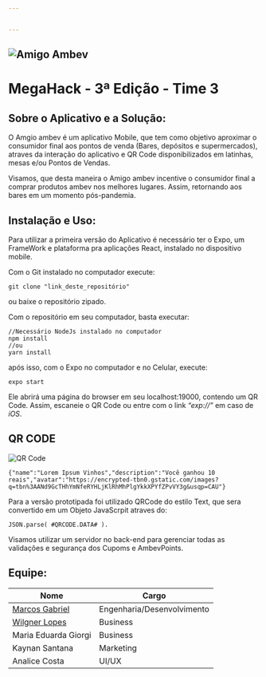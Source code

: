 ```yaml
---


---
```


<h2 id="section"><img src="https://lh3.googleusercontent.com/JYHNkyI0C0K0rEDgxCPu-Pv_dUwxCrl6xMhgHGSuRLGzSnB3o-jiRRYIISDjtCHDXGqijYhFztcW3JF4Q8lpa5YVv_Gp1N_sw5io_5wH94pMGZTh4SmYVTAyauDsH3bLeqKUtBf1vgCBSMgH8yUcbmXP8Cxe1PXx2cDWq6AK8GZO4f3LjuiKkx30XtTwUdG8RxrYtJglk5hSxwwlWq8wIqIsWJmIPv9NesDurxnYL8RwLEusUWsyYN8JpSwTEf0p6QRiLauYjGEs7YKmc-WDxFa0rVRFeZm7rrF93JJYaNDV_Dn2iJO5EBNHj6-A9tkxS-IqvABt_pFP8mC6pB9yGQ9ry73q_kOT6c0DRdDo0qBFrK6KRLOhQADIopR8xmf0q4c2p9QXREWFJfA8cnTLMSj3cPyWI63UEm8j5D32DOVZLkwtPU5M7BouP0vRAJumEgRYRlX6dTAyBwXTVFMEs10OnrJuYOVFQpQ8OI87l8DYwe30S-aGVWbde2Jt4cmHuXOSf47RawryFdI3lcI8az8mHjlB0mG5GY7TSXVX45eXnwIY3QCBBZbIfh_wdE95dyRcUsNuEdl_v5FiqMgPFbSVMxoDGYPipHQnn5_1v4jHaBnfyDoBr87D5nAZfZlj4qJD2-VgbKDKVg9gXZ7aTZjbviUpyzXTxcTHwm0Lig8hRAF7kwBFZtOG54JWLA=w1250-h273-no?authuser=0" alt="Amigo Ambev"></h2>
<h1 id="megahack---3ª-edição---time-3">MegaHack - 3ª Edição - Time 3</h1>
<h2 id="sobre-o-aplicativo-e-a-solução">Sobre o Aplicativo e a Solução:</h2>
<p>O Amgio ambev é um aplicativo Mobile, que tem como objetivo aproximar o consumidor final aos pontos de venda (Bares, depósitos e supermercados), atraves da interação do aplicativo e QR Code disponibilizados em latinhas, mesas e/ou Pontos de Vendas.</p>
<p>Visamos, que desta maneira o Amigo ambev incentive o consumidor final a comprar produtos ambev nos melhores lugares. Assim, retornando aos bares em um momento pós-pandemia.</p>
<h2 id="instalação-e-uso">Instalação e Uso:</h2>
<p>Para utilizar a primeira versão do Aplicativo é necessário ter o Expo, um FrameWork e plataforma pra aplicações React, instalado no dispositivo mobile.</p>
<p>Com o Git instalado no computador execute:</p>
<pre><code>git clone "link_deste_repositório"
</code></pre>
<p>ou baixe o repositório zipado.</p>
<p>Com o repositório em seu computador, basta executar:</p>
<pre><code>//Necessário NodeJs instalado no computador
npm install
//ou
yarn install
</code></pre>
<p>após isso, com o Expo no computador e no Celular, execute:</p>
<pre><code>expo start
</code></pre>
<p>Ele abrirá uma página do browser em seu localhost:19000, contendo um QR Code. Assim, escaneie o QR Code ou entre com o link <em>“exp://”</em> em caso de <em>iOS</em>.</p>
<h2 id="qr-code">QR CODE</h2>
<p><img src="https://lh3.googleusercontent.com/CXa1RKnWbKLIfoAqyZCEROI-7WpbBW0J8T-XldxFP9LyvwL_wYd2sIWsXY7EVZK4Wy8K8DBEycls3oGEiWhkLIRVCQxFl2YSovIGRDBVcQnn9eZ2Lf2FjvjQrxtsWRY3D1aBz1fV7e0WeunUoKHkx7RSRDAGLG3-QlZcuv7kCpsl0vxTKsMHOW-H9Pcic7xHMkbsx3GdNHai0FkGNBDbD_tI1Yt2IFbqBDsLx34LyxCLpDIloWFfitVrabHc47sxdAoA6h92AW5oG7RTDRYVMNUe64xMj9PRYOOhZJYR75eFjW_bbT021T4IXZWibo5sRhCqK0ubLx2HsEYBVCGIVaGVu6qM2p3-JNwn7AQhDRBIOlLV7C4t5-JFM4ua2Y1-pxPNctwQpJit2Bg1dwurAihi_-ihP8evkAGilcDKBofPl23DcQKTtDmAx--lIzuyo8RbKCH_bO2lZyw5FXLE5uPiqhgSXCyZ57CYO9nXECt4hr-i7yXBkXLZ8ERTy15OBKkzAFZkxoh_mLFtlwl9BYXBQNXMOaFIVTnlMQw8N_6UFfR4yIvCzbQrLgSFo87dObWhSmSzw0JIwkchC5451i9EM_xg_AJiksw4XOv06P0oe0GBcnrvppqKUo2_aBhSl1aSfSwCnNZVAKWaylcgqIOnz5eAma8fao-lzcIaSyDH6RpLKeO7UiGbivy51A=w611-h567-no?authuser=0" alt="QR Code"></p>
<pre><code>{"name":"Lorem Ipsum Vinhos","description":"Você ganhou 10 reais","avatar":"https://encrypted-tbn0.gstatic.com/images?q=tbn%3AANd9GcTHhYmNfeRYHLjKlRhMhPlgYkkXPYfZPvVY3g&amp;usqp=CAU"}
</code></pre>
<p>Para a versão prototipada foi utilizado QRCode do estilo Text, que sera convertido em um Objeto JavaScrpit atraves do:</p>
<pre><code>JSON.parse( #QRCODE.DATA# ). 
</code></pre>
<p>Visamos utilizar um servidor no back-end para gerenciar todas as validações e segurança dos Cupoms e AmbevPoints.</p>
<h2 id="equipe">Equipe:</h2>

<table>
<thead>
<tr>
<th>Nome</th>
<th>Cargo</th>
</tr>
</thead>
<tbody>
<tr>
<td><a href="https://github.com/mark-git-404">Marcos Gabriel</a></td>
<td>Engenharia/Desenvolvimento</td>
</tr>
<tr>
<td><a href="https://github.com/wilgnerl">Wilgner Lopes</a></td>
<td>Business</td>
</tr>
<tr>
<td>Maria Eduarda Giorgi</td>
<td>Business</td>
</tr>
<tr>
<td>Kaynan Santana</td>
<td>Marketing</td>
</tr>
<tr>
<td>Analice Costa</td>
<td>UI/UX</td>
</tr>
</tbody>
</table>
